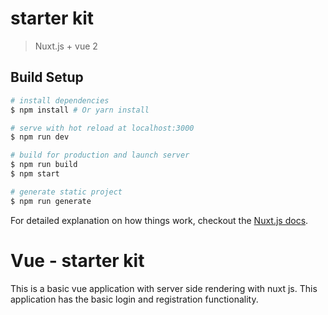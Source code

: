 # starter kit

> Nuxt.js + vue 2

## Build Setup

``` bash
# install dependencies
$ npm install # Or yarn install

# serve with hot reload at localhost:3000
$ npm run dev

# build for production and launch server
$ npm run build
$ npm start

# generate static project
$ npm run generate
```
For detailed explanation on how things work, checkout the [Nuxt.js docs](https://github.com/nuxt/nuxt.js).

# Vue - starter kit

   This is a basic vue application with server side rendering with nuxt js.
   This application has the basic login and registration functionality.
